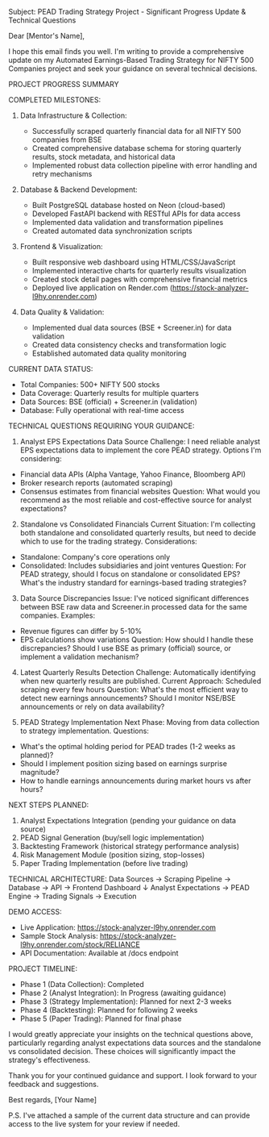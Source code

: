 Subject: PEAD Trading Strategy Project - Significant Progress Update & Technical Questions

Dear [Mentor's Name],

I hope this email finds you well. I'm writing to provide a comprehensive update on my Automated Earnings-Based Trading Strategy for NIFTY 500 Companies project and seek your guidance on several technical decisions.

PROJECT PROGRESS SUMMARY

COMPLETED MILESTONES:

1. Data Infrastructure & Collection:
   - Successfully scraped quarterly financial data for all NIFTY 500 companies from BSE
   - Created comprehensive database schema for storing quarterly results, stock metadata, and historical data
   - Implemented robust data collection pipeline with error handling and retry mechanisms

2. Database & Backend Development:
   - Built PostgreSQL database hosted on Neon (cloud-based)
   - Developed FastAPI backend with RESTful APIs for data access
   - Implemented data validation and transformation pipelines
   - Created automated data synchronization scripts

3. Frontend & Visualization:
   - Built responsive web dashboard using HTML/CSS/JavaScript
   - Implemented interactive charts for quarterly results visualization
   - Created stock detail pages with comprehensive financial metrics
   - Deployed live application on Render.com (https://stock-analyzer-l9hy.onrender.com)

4. Data Quality & Validation:
   - Implemented dual data sources (BSE + Screener.in) for data validation
   - Created data consistency checks and transformation logic
   - Established automated data quality monitoring

CURRENT DATA STATUS:
- Total Companies: 500+ NIFTY 500 stocks
- Data Coverage: Quarterly results for multiple quarters
- Data Sources: BSE (official) + Screener.in (validation)
- Database: Fully operational with real-time access

TECHNICAL QUESTIONS REQUIRING YOUR GUIDANCE:

1. Analyst EPS Expectations Data Source
Challenge: I need reliable analyst EPS expectations data to implement the core PEAD strategy.
Options I'm considering:
- Financial data APIs (Alpha Vantage, Yahoo Finance, Bloomberg API)
- Broker research reports (automated scraping)
- Consensus estimates from financial websites
Question: What would you recommend as the most reliable and cost-effective source for analyst expectations?

2. Standalone vs Consolidated Financials
Current Situation: I'm collecting both standalone and consolidated quarterly results, but need to decide which to use for the trading strategy.
Considerations:
- Standalone: Company's core operations only
- Consolidated: Includes subsidiaries and joint ventures
Question: For PEAD strategy, should I focus on standalone or consolidated EPS? What's the industry standard for earnings-based trading strategies?

3. Data Source Discrepancies
Issue: I've noticed significant differences between BSE raw data and Screener.in processed data for the same companies.
Examples:
- Revenue figures can differ by 5-10%
- EPS calculations show variations
Question: How should I handle these discrepancies? Should I use BSE as primary (official) source, or implement a validation mechanism?

4. Latest Quarterly Results Detection
Challenge: Automatically identifying when new quarterly results are published.
Current Approach: Scheduled scraping every few hours
Question: What's the most efficient way to detect new earnings announcements? Should I monitor NSE/BSE announcements or rely on data availability?

5. PEAD Strategy Implementation
Next Phase: Moving from data collection to strategy implementation.
Questions:
- What's the optimal holding period for PEAD trades (1-2 weeks as planned)?
- Should I implement position sizing based on earnings surprise magnitude?
- How to handle earnings announcements during market hours vs after hours?

NEXT STEPS PLANNED:

1. Analyst Expectations Integration (pending your guidance on data source)
2. PEAD Signal Generation (buy/sell logic implementation)
3. Backtesting Framework (historical strategy performance analysis)
4. Risk Management Module (position sizing, stop-losses)
5. Paper Trading Implementation (before live trading)

TECHNICAL ARCHITECTURE:
Data Sources → Scraping Pipeline → Database → API → Frontend Dashboard
     ↓
Analyst Expectations → PEAD Engine → Trading Signals → Execution

DEMO ACCESS:
- Live Application: https://stock-analyzer-l9hy.onrender.com
- Sample Stock Analysis: https://stock-analyzer-l9hy.onrender.com/stock/RELIANCE
- API Documentation: Available at /docs endpoint

PROJECT TIMELINE:
- Phase 1 (Data Collection): Completed
- Phase 2 (Analyst Integration): In Progress (awaiting guidance)
- Phase 3 (Strategy Implementation): Planned for next 2-3 weeks
- Phase 4 (Backtesting): Planned for following 2 weeks
- Phase 5 (Paper Trading): Planned for final phase

I would greatly appreciate your insights on the technical questions above, particularly regarding analyst expectations data sources and the standalone vs consolidated decision. These choices will significantly impact the strategy's effectiveness.

Thank you for your continued guidance and support. I look forward to your feedback and suggestions.

Best regards,
[Your Name]

P.S. I've attached a sample of the current data structure and can provide access to the live system for your review if needed.
